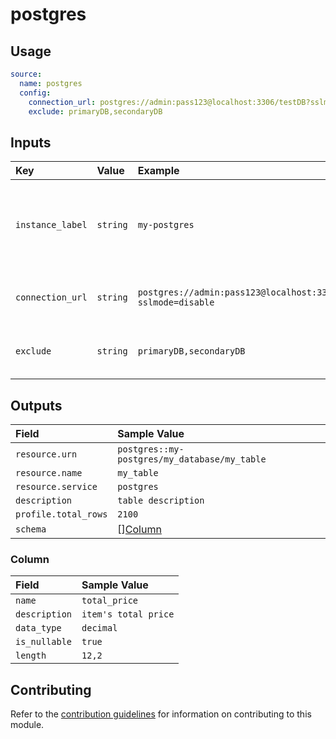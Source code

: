 # postgres

## Usage

```yaml
source:
  name: postgres
  config:
    connection_url: postgres://admin:pass123@localhost:3306/testDB?sslmode=disable
    exclude: primaryDB,secondaryDB
```

## Inputs

| Key | Value | Example | Description |    |
| :-- | :---- | :------ | :---------- | :- |
| `instance_label` | `string` | `my-postgres` | Instance alias, the value will be used as part of the urn component | *required* |
| `connection_url` | `string` | `postgres://admin:pass123@localhost:3306/testDB?sslmode=disable` | URL to access the postgres server | *required* |
| `exclude` | `string` | `primaryDB,secondaryDB` | This is a comma separated db list | *optional* |

## Outputs

| Field | Sample Value |
| :---- | :---- |
| `resource.urn` | `postgres::my-postgres/my_database/my_table` |
| `resource.name` | `my_table` |
| `resource.service` | `postgres` |
| `description` | `table description` |
| `profile.total_rows` | `2100` |
| `schema` | [][Column](#column) |

### Column

| Field | Sample Value |
| :---- | :---- |
| `name` | `total_price` |
| `description` | `item's total price` |
| `data_type` | `decimal` |
| `is_nullable` | `true` |
| `length` | `12,2` |

## Contributing

Refer to the [contribution guidelines](../../../docs/contribute/guide.md#adding-a-new-extractor) for information on contributing to this module.
